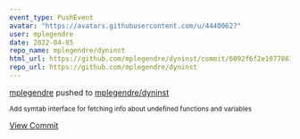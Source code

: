 ```yaml
---
event_type: PushEvent
avatar: "https://avatars.githubusercontent.com/u/4440062?"
user: mplegendre
date: 2022-04-05
repo_name: mplegendre/dyninst
html_url: https://github.com/mplegendre/dyninst/commit/6092f6f2e10778619803f6a2751167eb2cbc7437
repo_url: https://github.com/mplegendre/dyninst
---
```


<a href='https://github.com/mplegendre' target='_blank'>mplegendre</a> pushed to <a href='https://github.com/mplegendre/dyninst' target='_blank'>mplegendre/dyninst</a>

<small>Add symtab interface for fetching info about undefined functions and variables</small>

<a href='https://github.com/mplegendre/dyninst/commit/6092f6f2e10778619803f6a2751167eb2cbc7437' target='_blank'>View Commit</a>